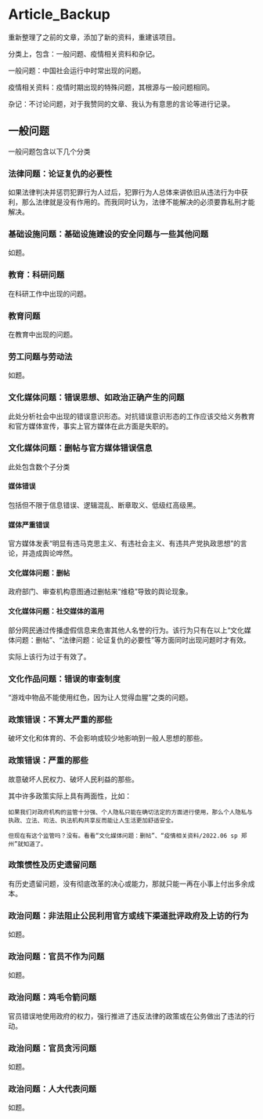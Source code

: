 # Article_Backup
重新整理了之前的文章，添加了新的资料，重建该项目。

分类上，包含：一般问题、疫情相关资料和杂记。

一般问题：中国社会运行中时常出现的问题。

疫情相关资料：疫情时期出现的特殊问题，其根源与一般问题相同。

杂记：不讨论问题，对于我赞同的文章、我认为有意思的言论等进行记录。

## 一般问题

一般问题包含以下几个分类

### 法律问题：论证复仇的必要性

如果法律判决并惩罚犯罪行为人过后，犯罪行为人总体来讲依旧从违法行为中获利，那么法律就是没有作用的。而我同时认为，法律不能解决的必须要靠私刑才能解决。

### 基础设施问题：基础设施建设的安全问题与一些其他问题

如题。

### 教育：科研问题

在科研工作中出现的问题。

### 教育问题

在教育中出现的问题。

### 劳工问题与劳动法

如题。

### 文化媒体问题：错误思想、如政治正确产生的问题

此处分析社会中出现的错误意识形态。对抗错误意识形态的工作应该交给义务教育和官方媒体宣传，事实上官方媒体在此方面是失职的。

### 文化媒体问题：删帖与官方媒体错误信息

此处包含数个子分类

#### 媒体错误

包括但不限于信息错误、逻辑混乱、断章取义、低级红高级黑。

#### 媒体严重错误

官方媒体发表“明显有违马克思主义、有违社会主义、有违共产党执政思想”的言论，并造成舆论哗然。

#### 文化媒体问题：删帖

政府部门、审查机构意图通过删帖来“维稳”导致的舆论现象。

#### 文化媒体问题：社交媒体的滥用

部分网民通过传播虚假信息来危害其他人名誉的行为。该行为只有在以上“文化媒体问题：删帖”、“法律问题：论证复仇的必要性”等方面同时出现问题时才有效。

实际上该行为过于有效了。

### 文化作品问题：错误的审查制度

“游戏中物品不能使用红色，因为让人觉得血腥”之类的问题。

### 政策错误：不算太严重的那些

破坏文化和体育的、不会影响或较少地影响到一般人思想的那些。

### 政策错误：严重的那些

故意破坏人民权力、破坏人民利益的那些。

其中许多政策实际上具有两面性，比如：

    如果我们对政府机构的监管十分强、个人隐私只能在确切法定的方面进行使用，那么个人隐私与执政、立法、司法、执法机构共享反而能让人生活更加舒适安全。
    
    但现在有这个监管吗？没有。看看“文化媒体问题：删帖”、“疫情相关资料/2022.06 sp 郑州”就知道了。

### 政策惯性及历史遗留问题

有历史遗留问题，没有彻底改革的决心或能力，那就只能一再在小事上付出多余成本。

### 政治问题：非法阻止公民利用官方或线下渠道批评政府及上访的行为

如题。

### 政治问题：官员不作为问题

如题。

### 政治问题：鸡毛令箭问题

官员错误地使用政府的权力，强行推进了违反法律的政策或在公务做出了违法的行动。

### 政治问题：官员贪污问题

如题。

### 政治问题：人大代表问题

如题。
